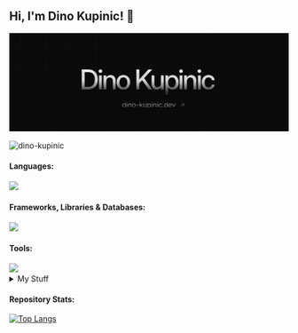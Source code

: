 ## Hi, I'm Dino Kupinic! 👋

<a href="https://dino-kupinic.dev/">
    <img src="assets/background.jpg" alt="background">
</a>

<p align="left"> <img src="https://komarev.com/ghpvc/?username=dino-kupinic&label=Profile%20views&color=red&style=for-the-badge" alt="dino-kupinic" /> </p>

<h4 align="left">Languages:</h3>
<img src="https://skillicons.dev/icons?i=c,cpp,css,html,js,ts,java,py,php,bash,lua,regex,md" style="height:36px;">
<h4 align="left">Frameworks, Libraries & Databases:</h3>
<img src="https://skillicons.dev/icons?i=express,nestjs,nodejs,vite,vue,vitest,nuxtjs,pinia,bootstrap,qt,spring,symfony,tailwind,prisma,mysql,postgres,supabase&perline=50" style="height:36px;" />  
<h4 align="left">Tools:</h3>
<img src="https://skillicons.dev/icons?i=git,npm,pnpm,yarn,kubernetes,docker,figma,postman,sentry,vercel,githubactions,github,gitlab,maven,nginx" style="height:36px;" />

<details>
  <summary>
    My Stuff
  </summary>
  <br>
  
| **Mobile Devices**              | **Desktop**                        |
| ------------------------------  | ---------------------------------  |
| - MacBook Pro M1 Pro 2021       | - OS: Windows 11                   |
| - iPhone 15 Pro Natural Titanium| - CPU: Intel i5-13500              |  
| - iPad Air 5 with 2nd Gen Pencil| - GPU: AMD Radeon 6700XT (Sapphire)|
| - AirPods Pro 2 USB-C           | - RAM: 32GB DDR4                   |
|                                 | - SSD: 2TB                         |
  
</details>

<h4 align="left">Repository Stats:</h3>

[![Top Langs](https://github-readme-stats.vercel.app/api/top-langs/?username=Dino-Kupinic&layout=compact&hide=cmake,dockerfile&bg_color=0D1117&text_color=c9d1d9&langs_count=8&hide_border=true&card_width=500&exclude_repo=Communify-Presentation,school-projects-presentation,Dino-Kupinic)](https://github.com/anuraghazra/github-readme-stats)
